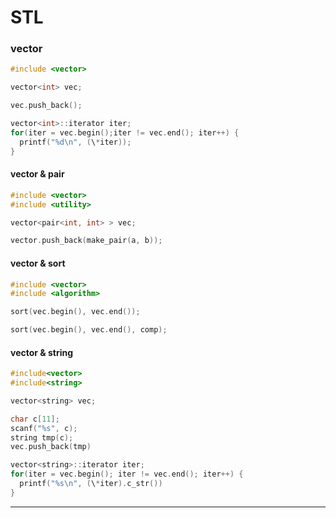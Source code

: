 # STL
### vector
```c++
#include <vector>

vector<int> vec;

vec.push_back();

vector<int>::iterator iter;
for(iter = vec.begin();iter != vec.end(); iter++) {
  printf("%d\n", (\*iter));
}
```
#### vector & pair
```c++
#include <vector>
#include <utility>

vector<pair<int, int> > vec;

vector.push_back(make_pair(a, b));
```
#### vector & sort
```c++
#include <vector>
#include <algorithm>

sort(vec.begin(), vec.end());

sort(vec.begin(), vec.end(), comp);
```
#### vector & string
```c++
#include<vector>
#include<string>

vector<string> vec;

char c[11];
scanf("%s", c);
string tmp(c);
vec.push_back(tmp)

vector<string>::iterator iter;
for(iter = vec.begin(); iter != vec.end(); iter++) {
  printf("%s\n", (\*iter).c_str())
}
```
---
